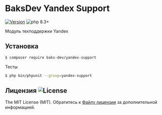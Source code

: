 # BaksDev Yandex Support

[![Version](https://img.shields.io/badge/version-7.1.6-blue)](https://github.com/baks-dev/yandex-support/releases)
![php 8.3+](https://img.shields.io/badge/php-min%208.3-red.svg)

Модуль техподдержки Yandex

## Установка

``` bash
$ composer require baks-dev/yandex-support
```

Тесты

``` bash
$ php bin/phpunit --group=yandex-support
```

## Лицензия ![License](https://img.shields.io/badge/MIT-green)

The MIT License (MIT). Обратитесь к [Файлу лицензии](LICENSE.md) за дополнительной информацией.

